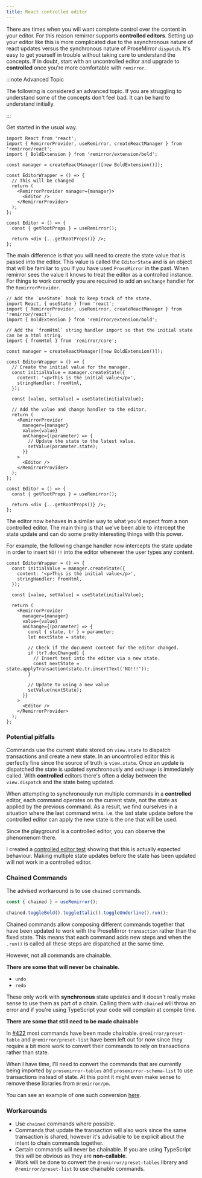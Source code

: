 ```yaml
---
title: React controlled editor
---
```


There are times when you will want complete control over the content in your editor. For this reason
remirror supports **controlled editors**. Setting up your editor like this is more complicated due
to the asynchronous nature of react updates versus the synchronous nature of ProseMirror `dispatch`.
It's easy to get yourself in trouble without taking care to understand the concepts. If in doubt,
start with an uncontrolled editor and upgrade to **controlled** once you're more comfortable with
`remirror`.

:::note Advanced Topic

The following is considered an advanced topic. If you are struggling to understand some of the
concepts don't feel bad. It can be hard to understand initially.

:::

Get started in the usual way.

```tsx
import React from 'react';
import { RemirrorProvider, useRemirror, createReactManager } from 'remirror/react';
import { BoldExtension } from 'remirror/extension/bold';

const manager = createReactManager([new BoldExtension()]);

const EditorWrapper = () => {
  // This will be changed
  return (
    <RemirrorProvider manager={manager}>
      <Editor />
    </RemirrorProvider>
  );
};

const Editor = () => {
  const { getRootProps } = useRemirror();

  return <div {...getRootProps()} />;
};
```

The main difference is that you will need to create the state value that is passed into the editor.
This value is called the `EditorState` and is an object that will be familiar to you if you have
used `ProseMirror` in the past. When remirror sees the value it knows to treat the editor as a
controlled instance. For things to work correctly you are required to add an `onChange` handler for
the `RemirrorProvider`.

```tsx
// Add the `useState` hook to keep track of the state.
import React, { useState } from 'react';
import { RemirrorProvider, useRemirror, createReactManager } from 'remirror/react';
import { BoldExtension } from 'remirror/extension/bold';

// Add the `fromHtml` string handler import so that the initial state can be a html string.
import { fromHtml } from 'remirror/core';

const manager = createReactManager([new BoldExtension()]);

const EditorWrapper = () => {
  // Create the initial value for the manager.
  const initialValue = manager.createState({
    content: '<p>This is the initial value</p>',
    stringHandler: fromHtml,
  });

  const [value, setValue] = useState(initialValue);

  // Add the value and change handler to the editor.
  return (
    <RemirrorProvider
      manager={manager}
      value={value}
      onChange={(parameter) => {
        // Update the state to the latest value.
        setValue(parameter.state);
      }}
    >
      <Editor />
    </RemirrorProvider>
  );
};

const Editor = () => {
  const { getRootProps } = useRemirror();

  return <div {...getRootProps()} />;
};
```

The editor now behaves in a similar way to what you'd expect from a non controlled editor. The main
thing is that we've been able to intercept the state update and can do some pretty interesting
things with this power.

For example, the following change handler now intercepts the state update in order to insert `NO!!!`
into the editor whenever the user types any content.

```tsx
const EditorWrapper = () => {
  const initialValue = manager.createState({
    content: '<p>This is the initial value</p>',
    stringHandler: fromHtml,
  });

  const [value, setValue] = useState(initialValue);

  return (
    <RemirrorProvider
      manager={manager}
      value={value}
      onChange={(parameter) => {
        const { state, tr } = parameter;
        let nextState = state;

        // Check if the document content for the editor changed.
        if (tr?.docChanged) {
          // Insert text into the editor via a new state.
          const nextState = state.applyTransaction(state.tr.insertText('NO!!!'));
        }

        // Update to using a new value
        setValue(nextState);
      }}
    >
      <Editor />
    </RemirrorProvider>
  );
};
```

### Potential pitfalls

Commands use the current state stored on `view.state` to dispatch transactions and create a new
state. In an uncontrolled editor this is perfectly fine since the source of truth is `view.state`.
Once an update is dispatched the state is updated synchronously and `onChange` is immediately
called. With **controlled** editors there's often a delay between the `view.dispatch` and the state
being updated.

When attempting to synchronously run multiple commands in a **controlled** editor, each command
operates on the current state, not the state as applied by the previous command. As a result, we
find ourselves in a situation where the last command wins. i.e. the last state update before the
controlled editor can apply the new state is the one that will be used.

Since the playground is a controlled editor, you can observe the phenomenom there.

I created a
[controlled editor test](https://github.com/remirror/remirror/blob/7477b9357368d62e201d05db4d9872954ae13c11/packages/%40remirror/react/src/components/__tests__/react-editor-controlled.spec.tsx#L368-L418)
showing that this is actually expected behaviour. Making multiple state updates before the state has
been updated will not work in a controlled editor.

### Chained Commands

The advised workaround is to use `chained` commands.

```ts
const { chained } = useRemirror();

chained.toggleBold().toggleItalic().toggleUnderline().run();
```

Chained commands allow composing different commands together that have been updated to work with the
ProseMirror `transaction` rather than the fixed state. This means that each command adds new steps
and when the `.run()` is called all these steps are dispatched at the same time.

However, not all commands are chainable.

**There are some that will never be chainable.**

- `undo`
- `redo`

These only work with **synchronous** state updates and it doesn't really make sense to use them as
part of a chain. Calling them with `chained` will throw an error and if you're using TypeScript your
code will complain at compile time.

**There are some that still need to be made chainable**

In [#422](https://github.com/remirror/remirror/pull/422) most commands have been made chainable.
`@remirror/preset-table` and `@remirror/preset-list` have been left out for now since they require a
bit more work to convert their commands to rely on transactions rather than state.

When I have time, I'll need to convert the commands that are currently being imported by
`prosemirror-tables` and `prosemirror-schema-list` to use transactions instead of state. At this
point it might even make sense to remove these libraries from `@remirror/pm`.

You can see an example of one such conversion
[here](https://github.com/remirror/remirror/blob/7477b9357368d62e201d05db4d9872954ae13c11/packages/%40remirror/core-utils/src/command-utils.ts#L128-L164).

### Workarounds

- Use `chained` commands where possible.
- Commands that update the transaction will also work since the same transaction is shared, however
  it's advisable to be explicit about the intent to chain commands together.
- Certain commands will never be chainable. If you are using TypeScript this will be obvious as they
  are **non-callable**.
- Work will be done to convert the `@remirror/preset-tables` library and `@remirror/preset-list` to
  use chainable commands.
